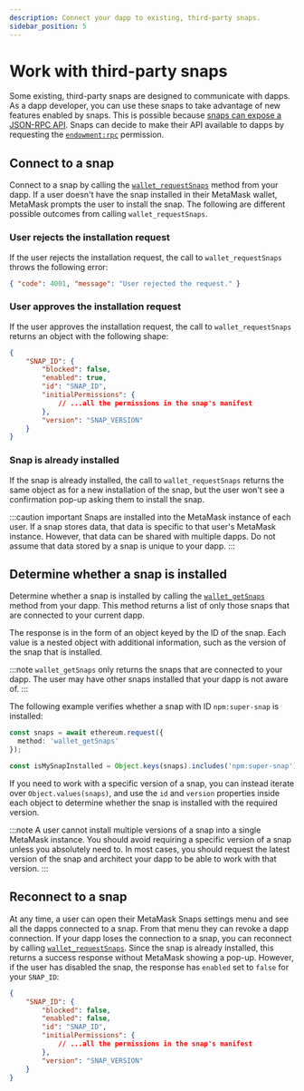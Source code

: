 ```yaml
---
description: Connect your dapp to existing, third-party snaps.
sidebar_position: 5
---
```


# Work with third-party snaps

Some existing, third-party snaps are designed to communicate with dapps.
As a dapp developer, you can use these snaps to take advantage of new features enabled by snaps.
This is possible because [snaps can expose a JSON-RPC API](../reference/exports.md#onrpcrequest).
Snaps can decide to make their API available to dapps by requesting the
[`endowment:rpc`](../reference/permissions.md#endowmentrpc) permission.

## Connect to a snap

Connect to a snap by calling the [`wallet_requestSnaps`](../reference/rpc-api.md#wallet_requestsnaps)
method from your dapp.
If a user doesn't have the snap installed in their MetaMask wallet, MetaMask prompts the user to
install the snap.
The following are different possible outcomes from calling `wallet_requestSnaps`.

### User rejects the installation request

If the user rejects the installation request, the call to `wallet_requestSnaps` throws the following error:

```json
{ "code": 4001, "message": "User rejected the request." }
```

### User approves the installation request

If the user approves the installation request, the call to `wallet_requestSnaps` returns an object
with the following shape:

```json
{
    "SNAP_ID": {
        "blocked": false,
        "enabled": true,
        "id": "SNAP_ID",
        "initialPermissions": {
            // ...all the permissions in the snap's manifest
        },
        "version": "SNAP_VERSION"
    }
}
```

### Snap is already installed

If the snap is already installed, the call to `wallet_requestSnaps` returns the same object as for a
new installation of the snap, but the user won't see a confirmation pop-up asking them to install the snap.

:::caution important
Snaps are installed into the MetaMask instance of each user.
If a snap stores data, that data is specific to that user's MetaMask instance.
However, that data can be shared with multiple dapps.
Do not assume that data stored by a snap is unique to your dapp. 
:::

## Determine whether a snap is installed

Determine whether a snap is installed by calling the [`wallet_getSnaps`](../reference/rpc-api.md#wallet_getsnaps)
method from your dapp.
This method returns a list of only those snaps that are connected to your current dapp.

The response is in the form of an object keyed by the ID of the snap.
Each value is a nested object with additional information, such as the version of the snap that is installed.

:::note
`wallet_getSnaps` only returns the snaps that are connected to your dapp.
The user may have other snaps installed that your dapp is not aware of. 
:::

The following example verifies whether a snap with ID `npm:super-snap` is installed:

```ts
const snaps = await ethereum.request({
  method: 'wallet_getSnaps'
});

const isMySnapInstalled = Object.keys(snaps).includes('npm:super-snap');
```

If you need to work with a specific version of a snap, you can instead iterate over
`Object.values(snaps)`, and use the `id` and `version` properties inside each object to determine
whether the snap is installed with the required version.

:::note
A user cannot install multiple versions of a snap into a single MetaMask instance.
You should avoid requiring a specific version of a snap unless you absolutely need to.
In most cases, you should request the latest version of the snap and architect your dapp to be able
to work with that version.
:::

## Reconnect to a snap

At any time, a user can open their MetaMask Snaps settings menu and see all the dapps connected to a snap.
From that menu they can revoke a dapp connection.
If your dapp loses the connection to a snap, you can reconnect by calling
[`wallet_requestSnaps`](../reference/rpc-api.md#wallet_requestsnaps).
Since the snap is already installed, this returns a success response without MetaMask showing a pop-up.
However, if the user has disabled the snap, the response has `enabled` set to `false` for your `SNAP_ID`:

```json
{
    "SNAP_ID": {
        "blocked": false,
        "enabled": false,
        "id": "SNAP_ID",
        "initialPermissions": {
            // ...all the permissions in the snap's manifest
        },
        "version": "SNAP_VERSION"
    }
}
```
